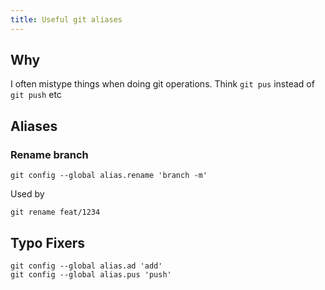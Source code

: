 ```yaml
---
title: Useful git aliases
---
```


## Why

I often mistype things when doing git operations. Think `git pus` instead of `git push` etc

## Aliases

### Rename branch

```shell
git config --global alias.rename 'branch -m'
```

Used by

```shell
git rename feat/1234
```

## Typo Fixers

```shell
git config --global alias.ad 'add'
git config --global alias.pus 'push'
```
